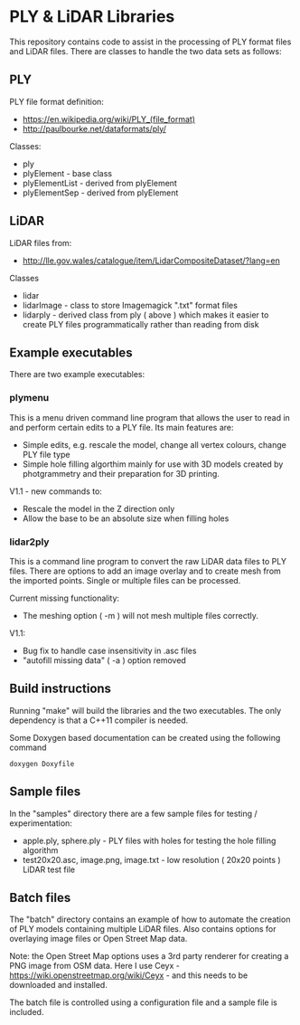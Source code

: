 # PLY & LiDAR Libraries

This repository contains code to assist in the processing of PLY format files and
LiDAR files. There are classes to handle the two data sets as follows:

## PLY

PLY file format definition:

* <https://en.wikipedia.org/wiki/PLY_(file_format)>
* http://paulbourke.net/dataformats/ply/

Classes:

* ply
* plyElement - base class
* plyElementList - derived from plyElement
* plyElementSep - derived from plyElement

## LiDAR

LiDAR files from:

* http://lle.gov.wales/catalogue/item/LidarCompositeDataset/?lang=en

Classes

* lidar
* lidarImage - class to store Imagemagick ".txt" format files
* lidarply - derived class from ply ( above ) which makes it easier to create PLY files programmatically rather than reading from disk

## Example executables

There are two example executables:

### plymenu

This is a menu driven command line program that allows the user to read in and perform certain edits to a PLY file. Its main features are:

* Simple edits, e.g. rescale the model, change all vertex colours, change PLY file type
* Simple hole filling algorthim mainly for use with 3D models created by photgrammetry and their preparation for 3D printing.

V1.1 - new commands to:
* Rescale the model in the Z direction only
* Allow the base to be an absolute size when filling holes

### lidar2ply

This is a command line program to convert the raw LiDAR data files to PLY files. There are options to add an image overlay and to create mesh from the imported points. Single or multiple files can be processed.

Current missing functionality:

* The meshing option ( -m ) will not mesh multiple files correctly.

V1.1:
* Bug fix to handle case insensitivity in .asc files
* "autofill missing data" ( -a ) option removed

## Build instructions

Running "make" will build the libraries and the two executables. The only dependency is that a C++11 compiler is needed.

Some Doxygen based documentation can be created using the following command

    doxygen Doxyfile

## Sample files

In the "samples" directory there are a few sample files for testing / experimentation:

* apple.ply, sphere.ply - PLY files with holes for testing the hole filling algorithm
* test20x20.asc, image.png, image.txt - low resolution ( 20x20 points ) LiDAR test file

## Batch files

The "batch" directory contains an example of how to automate the creation of PLY models containing multiple LiDAR files. Also contains options for overlaying image files or Open Street Map data.

Note: the Open Street Map options uses a 3rd party renderer for creating a PNG image from OSM data. Here I use Ceyx - https://wiki.openstreetmap.org/wiki/Ceyx - and this needs to be downloaded and installed.

The batch file is controlled using a configuration file and a sample file is included.
